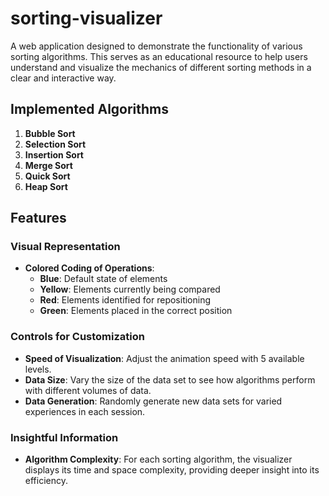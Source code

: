# sorting-visualizer

A web application designed to demonstrate the functionality of various sorting algorithms. This serves as an educational resource to help users understand and visualize the mechanics of different sorting methods in a clear and interactive way.

## Implemented Algorithms
1. **Bubble Sort**
2. **Selection Sort**
3. **Insertion Sort**
4. **Merge Sort**
5. **Quick Sort**
6. **Heap Sort**

## Features

### Visual Representation
- **Colored Coding of Operations**:
  - **Blue**: Default state of elements
  - **Yellow**: Elements currently being compared
  - **Red**: Elements identified for repositioning
  - **Green**: Elements placed in the correct position

### Controls for Customization
- **Speed of Visualization**: Adjust the animation speed with 5 available levels.
- **Data Size**: Vary the size of the data set to see how algorithms perform with different volumes of data.
- **Data Generation**: Randomly generate new data sets for varied experiences in each session.

### Insightful Information
- **Algorithm Complexity**: For each sorting algorithm, the visualizer displays its time and space complexity, providing deeper insight into its efficiency.